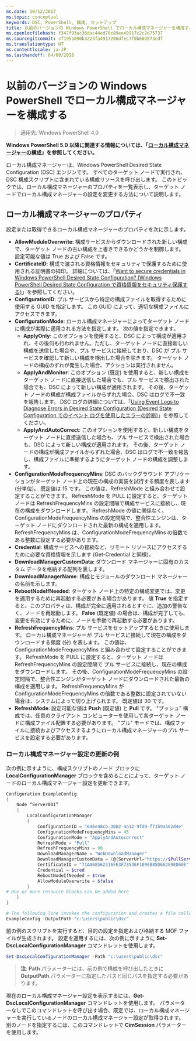 ```yaml
---
ms.date: 10/12/2017
ms.topic: conceptual
keywords: DSC, PowerShell, 構成, セットアップ
title: 以前のバージョンの Windows PowerShell でローカル構成マネージャーを構成する
ms.openlocfilehash: f347f93ac36dac44ed70c89ee49917c2c2d75737
ms.sourcegitcommit: cf195b090b3223fa4917206dfec7f0b603873cdf
ms.translationtype: HT
ms.contentlocale: ja-JP
ms.lasthandoff: 04/09/2018
---
```

# <a name="configuring-the-local-configuration-manager-in-previous-versions-of-windows-powershell"></a>以前のバージョンの Windows PowerShell でローカル構成マネージャーを構成する

>適用先: Windows PowerShell 4.0

**Windows PowerShell 5.0 以降に関連する情報については、「[ローカル構成マネージャーの構成](metaConfig.md)」を参照してください。**

ローカル構成マネージャーは、Windows PowerShell Desired State Configuration (DSC) エンジンです。
すべてのターゲット ノードで実行され、DSC 構成スクリプトに含まれている構成リソースを呼び出します。
このトピックでは、ローカル構成マネージャーのプロパティを一覧表示し、ターゲット ノードでローカル構成マネージャーの設定を変更する方法について説明します。

## <a name="local-configuration-manager-properties"></a>ローカル構成マネージャーのプロパティ

設定または取得できるローカル構成マネージャーのプロパティを次に示します。

- **AllowModuleOverwrite**: 構成サービスからダウンロードされた新しい構成で、ターゲット ノードの古い構成を上書きできるかどうかを制御します。 設定可能な値は True および False です。
- **CertificateID**: 構成で渡される資格情報をセキュリティで保護するために使用される証明書の拇印。 詳細については、「[Want to secure credentials in Windows PowerShell Desired State Configuration? (Windows PowerShell Desired State Configuration で資格情報をセキュリティ保護する)](http://blogs.msdn.com/b/powershell/archive/2014/01/31/want-to-secure-credentials-in-windows-powershell-desired-state-configuration.aspx)」を参照してください。
- **ConfigurationID**: プル サービスから特定の構成ファイルを取得するために使用する GUID を指定します。 この GUID によって、適切な構成ファイルにアクセスできます。
- **ConfigurationMode**: ローカル構成マネージャーによってターゲット ノードに構成が実際に適用される方法を指定します。 次の値を指定できます。
  - **ApplyOnly**: このオプションを使用すると、DSC によって構成が適用され、その後何も行われません。ただし、ターゲット ノードに直接新しい構成を送信した場合や、プル サービスに接続しており、DSC が プル サービスを確認して新しい構成を検出した場合を除きます。 ターゲット ノードの構成のずれが発生した場合、アクションは実行されません。
  - **ApplyAndMonitor**: このオプション (既定) を使用すると、新しい構成をターゲット ノードに直接送信した場合でも、プル サービスで検出された場合でも、DSC によって新しい構成が適用されます。 その後、ターゲット ノードの構成が構成ファイルからずれた場合、DSC はログで不一致を報告します。 DSC ログの詳細については、「[Using Event Logs to Diagnose Errors in Desired State Configuration (Desired State Configuration でのイベント ログを使用したエラーの診断)](http://blogs.msdn.com/b/powershell/archive/2014/01/03/using-event-logs-to-diagnose-errors-in-desired-state-configuration.aspx)」を参照してください。
  - **ApplyAndAutoCorrect**: このオプションを使用すると、新しい構成をターゲット ノードに直接送信した場合も、プル サービスで検出された場合も、DSC によって新しい構成が適用されます。 その後、ターゲット ノードの構成が構成ファイルからずれた場合、DSC はログで不一致を報告し、構成ファイルに準拠するようにターゲット ノードの構成を調整します。
- **ConfigurationModeFrequencyMins**: DSC のバックグラウンド アプリケーションがターゲット ノード上の現在の構成の実装を試行する頻度を表します (分単位)。 既定値は 15 です。 この値は、RefreshMode と組み合わせて設定することができます。 RefreshMode を PULL に設定すると、ターゲット ノードは RefreshFrequencyMins の設定間隔で構成サービスに接続し、現在の構成をダウンロードします。 RefreshMode の値に関係なく、ConfigurationModeFrequencyMins の設定間隔で、整合性エンジンは、ターゲット ノードにダウンロードされた最新の構成を適用します。 RefreshFrequencyMins は、ConfigurationModeFrequencyMins の倍数である整数に設定する必要があります。
- **Credential**: 構成サービスへの接続など、リモート リソースにアクセスするために必要な資格情報を示します (Get-Credential と同様)。
- **DownloadManagerCustomData**: ダウンロード マネージャーに固有のカスタム データを格納する配列を表します。
- **DownloadManagerName**: 構成とモジュールのダウンロード マネージャーの名前を示します。
- **RebootNodeIfNeeded**: ターゲット ノード上の特定の構成変更では、変更を適用するために再起動する必要がある場合があります。 値 **True** を指定すると、このプロパティは、構成が完全に適用されるとすぐに、追加の警告なく、ノードを再起動します。 **False** (既定値) の場合は、構成が完了しても、変更を有効にするために、ノードを手動で再起動する必要があります。
- **RefreshFrequencyMins**: プル サービスをセットアップするときに使用します。 ローカル構成マネージャーが プル サービスに接続して現在の構成をダウンロードする頻度 (分) を表します。 この値は、ConfigurationModeFrequencyMins と組み合わせて設定することができます。 RefreshMode を PULL に設定すると、ターゲット ノードは RefreshFrequencyMins の設定間隔で プル サービスに接続し、現在の構成をダウンロードします。 その後、ConfigurationModeFrequencyMins の設定間隔で、整合性エンジンがターゲット ノードにダウンロードされた最新の構成を適用します。 RefreshFrequencyMins が ConfigurationModeFrequencyMins の倍数である整数に設定されていない場合は、システムによって切り上げられます。 既定値は 30 です。
- **RefreshMode**: 設定可能な値は **Push** (既定値) と **Pull** です。 "プッシュ" 構成では、任意のクライアント コンピューターを使用して各ターゲット ノードに構成ファイル配置する必要があります。 "プル" モードでは、構成ファイルに接続およびアクセスするようにローカル構成マネージャーのプル サービスを設定する必要があります。

### <a name="example-of-updating-local-configuration-manager-settings"></a>ローカル構成マネージャー設定の更新の例

次の例に示すように、構成スクリプトのノード ブロックに **LocalConfigurationManager** ブロックを含めることによって、ターゲット ノードのローカル構成マネージャー設定を更新できます。

```powershell
Configuration ExampleConfig
{
    Node “Server001”
    {
        LocalConfigurationManager
        {
            ConfigurationID = "646e48cb-3082-4a12-9fd9-f71b9a562d4e"
            ConfigurationModeFrequencyMins = 45
            ConfigurationMode = "ApplyAndAutocorrect"
            RefreshMode = "Pull"
            RefreshFrequencyMins = 90
            DownloadManagerName = "WebDownloadManager"
            DownloadManagerCustomData = (@{ServerUrl="https://$PullService/psdscpullserver.svc"})
            CertificateID = "71AA68562316FE3F73536F1096B85D66289ED60E"
            Credential = $cred
            RebootNodeIfNeeded = $true
            AllowModuleOverwrite = $false
        }
# One or more resource blocks can be added here
    }
}

# The following line invokes the configuration and creates a file called Server001.meta.mof at the specified path
ExampleConfig -OutputPath "c:\users\public\dsc"
```

前の例のスクリプトを実行すると、目的の設定を指定および格納する MOF ファイルが生成されます。
設定を適用するには、次の例に示すように **Set-DscLocalConfigurationManager** コマンドレットを使用します。

```powershell
Set-DscLocalConfigurationManager -Path "c:\users\public\dsc"
```

> **注**: **Path** パラメーターには、前の例で構成を呼び出したときに **OutputPath** パラメーターに指定したパスと同じパスを指定する必要があります。

現在のローカル構成マネージャー設定を表示するには、**Get-DscLocalConfigurationManager** コマンドレットを使用します。
パラメーターなしでこのコマンドレットを呼び出す場合、既定では、ローカル構成マネージャーを実行しているノードのローカル構成マネージャー設定が取得されます。
別のノードを指定するには、このコマンドレットで **CimSession** パラメーターを使用します。